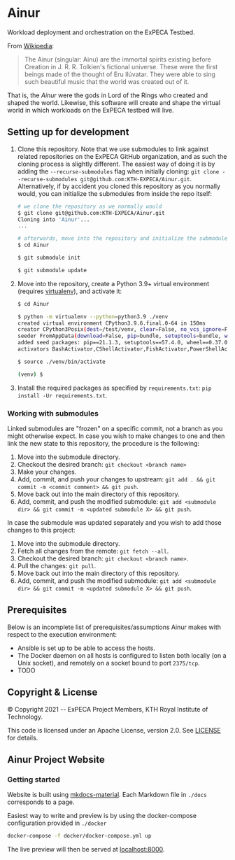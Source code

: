 # Ainur

Workload deployment and orchestration on the ExPECA Testbed.

From [Wikipedia](https://en.wikipedia.org/wiki/Ainur_(Middle-earth)):

> The Ainur (singular: Ainu) are the immortal spirits existing before Creation in J. R. R. Tolkien's fictional universe.
> These were the first beings made of the thought of Eru Ilúvatar.
> They were able to sing such beautiful music that the world was created out of it.

That is, the *Ainur* were the gods in Lord of the Rings who created and shaped the world.
Likewise, this software will create and shape the virtual world in which workloads on the ExPECA testbed will live.

## Setting up for development

1. Clone this repository.
   Note that we use submodules to link against related repositories on the ExPECA GitHub organization, and as such the cloning process is slightly different.
   The easiest way of doing it is by adding the `--recurse-submodules` flag when initially cloning: `git clone --recurse-submodules git@github.com:KTH-EXPECA/Ainur.git`.
   Alternatively, if by accident you cloned this repository as you normally would, you can initialize the submodules from inside the repo itself:

   ```bash
   # we clone the repository as we normally would
   $ git clone git@github.com:KTH-EXPECA/Ainur.git
   Cloning into 'Ainur'...
   ...

   # afterwards, move into the repository and initialize the submodules
   $ cd Ainur

   $ git submodule init

   $ git submodule update

   ```

2. Move into the repository, create a Python 3.9+ virtual environment (requires [virtualenv](https://pypi.org/project/virtualenv/)), and activate it:

    ``` bash
    $ cd Ainur

    $ python -m virtualenv --python=python3.9 ./venv
    created virtual environment CPython3.9.6.final.0-64 in 150ms
    creator CPython3Posix(dest=/test/venv, clear=False, no_vcs_ignore=False, global=False)
    seeder FromAppData(download=False, pip=bundle, setuptools=bundle, wheel=bundle, via=copy, app_data_dir=/home/test/.local/share/virtualenv)
    added seed packages: pip==21.1.3, setuptools==57.4.0, wheel==0.37.0
    activators BashActivator,CShellActivator,FishActivator,PowerShellActivator,PythonActivator

    $ source ./venv/bin/activate

    (venv) $ 
    ```

3. Install the required packages as specified by `requirements.txt`: `pip install -Ur requirements.txt`.

### Working with submodules

Linked submodules are "frozen" on a specific commit, not a branch as you might otherwise expect.
In case you wish to make changes to one and then link the new state to this repository, the procedure is the following:

1. Move into the submodule directory.
2. Checkout the desired branch: `git checkout <branch name>`
3. Make your changes.
4. Add, commit, and push your changes to upstream: `git add . && git commit -m <commit comment> && git push`.
5. Move back out into the main directory of this repository.
6. Add, commit, and push the modified submodule: `git add <submodule dir> && git commit -m <updated submodule X> && git push`.

In case the submodule was updated separately and you wish to add those changes to this project:

1. Move into the submodule directory.
2. Fetch all changes from the remote: `git fetch --all`.
3. Checkout the desired branch: `git checkout <branch name>`.
4. Pull the changes: `git pull`.
5. Move back out into the main directory of this repository.
6. Add, commit, and push the modified submodule: `git add <submodule dir> && git commit -m <updated submodule X> && git push`.


## Prerequisites

Below is an incomplete list of prerequisites/assumptions Ainur makes with respect to the execution environment:

- Ansible is set up to be able to access the hosts.
- The Docker daemon on all hosts is configured to listen both locally (on a Unix socket), and remotely on a socket bound to port `2375/tcp`.
- TODO

## Copyright & License

© Copyright 2021 -- ExPECA Project Members, KTH Royal Institute of Technology.

This code is licensed under an Apache License, version 2.0. See [LICENSE](LICENSE) for details.


## Ainur Project Website

### Getting started

Website is built using [mkdocs-material](https://squidfunk.github.io/mkdocs-material/).
Each Markdown file in `./docs` corresponds to a page.

Easiest way to write and preview is by using the docker-compose configuration provided in `./docker`

```bash
docker-compose -f docker/docker-compose.yml up
```

The live preview will then be served at [localhost:8000](https://localhost:8000).
